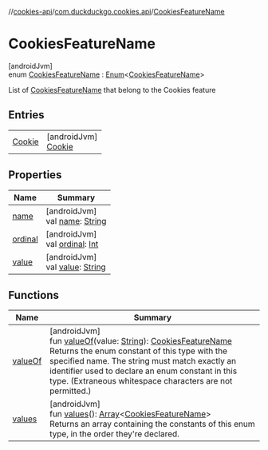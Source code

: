 //[cookies-api](../../../index.md)/[com.duckduckgo.cookies.api](../index.md)/[CookiesFeatureName](index.md)

# CookiesFeatureName

[androidJvm]\
enum [CookiesFeatureName](index.md) : [Enum](https://kotlinlang.org/api/latest/jvm/stdlib/kotlin/-enum/index.html)&lt;[CookiesFeatureName](index.md)&gt; 

List of [CookiesFeatureName](index.md) that belong to the Cookies feature

## Entries

| | |
|---|---|
| [Cookie](-cookie/index.md) | [androidJvm]<br>[Cookie](-cookie/index.md) |

## Properties

| Name | Summary |
|---|---|
| [name](-cookie/index.md#-372974862%2FProperties%2F1115445636) | [androidJvm]<br>val [name](-cookie/index.md#-372974862%2FProperties%2F1115445636): [String](https://kotlinlang.org/api/latest/jvm/stdlib/kotlin/-string/index.html) |
| [ordinal](-cookie/index.md#-739389684%2FProperties%2F1115445636) | [androidJvm]<br>val [ordinal](-cookie/index.md#-739389684%2FProperties%2F1115445636): [Int](https://kotlinlang.org/api/latest/jvm/stdlib/kotlin/-int/index.html) |
| [value](value.md) | [androidJvm]<br>val [value](value.md): [String](https://kotlinlang.org/api/latest/jvm/stdlib/kotlin/-string/index.html) |

## Functions

| Name | Summary |
|---|---|
| [valueOf](value-of.md) | [androidJvm]<br>fun [valueOf](value-of.md)(value: [String](https://kotlinlang.org/api/latest/jvm/stdlib/kotlin/-string/index.html)): [CookiesFeatureName](index.md)<br>Returns the enum constant of this type with the specified name. The string must match exactly an identifier used to declare an enum constant in this type. (Extraneous whitespace characters are not permitted.) |
| [values](values.md) | [androidJvm]<br>fun [values](values.md)(): [Array](https://kotlinlang.org/api/latest/jvm/stdlib/kotlin/-array/index.html)&lt;[CookiesFeatureName](index.md)&gt;<br>Returns an array containing the constants of this enum type, in the order they're declared. |
